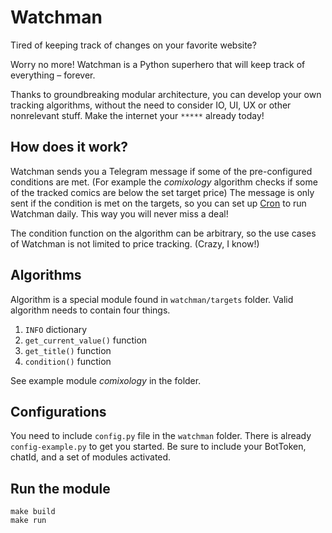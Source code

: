 # Watchman

Tired of keeping track of changes on your favorite website?

Worry no more! Watchman is a Python superhero that will keep track of everything – forever.

Thanks to groundbreaking modular architecture, you can develop your own tracking algorithms, without the need to consider IO, UI, UX or other nonrelevant stuff. Make the internet your `*****` already today!

## How does it work?

Watchman sends you a Telegram message if some of the pre-configured conditions are met. (For example the *comixology* algorithm checks if some of the tracked comics are below the set target price) The message is only sent if the condition is met on the targets, so you can set up [Cron](https://www.raspberrypi.org/documentation/linux/usage/cron.md) to run Watchman daily. This way you will never miss a deal!

The condition function on the algorithm can be arbitrary, so the use cases of Watchman is not limited to price tracking. (Crazy, I know!)

## Algorithms
Algorithm is a special module found in `watchman/targets` folder. Valid algorithm needs to contain four things.

1. `INFO` dictionary
2. `get_current_value()` function
2. `get_title()` function
3. `condition()` function

See example module *comixology* in the folder.

## Configurations
You need to include `config.py` file in the `watchman` folder. There is already `config-example.py` to get you started. Be sure to include your BotToken, chatId, and a set of modules activated.

## Run the module
```
make build
make run
```

